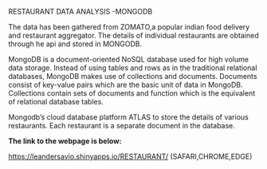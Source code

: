 
RESTAURANT DATA ANALYSIS -MONGODB


The data has been gathered from ZOMATO,a popular indian food delivery and restaurant aggregator. The details of individual restaurants are obtained through he api and stored in MONGODB.


MongoDB is a document-oriented NoSQL database used for high volume data storage. Instead of using tables and rows as in the traditional relational databases, MongoDB makes use of collections and documents. Documents consist of key-value pairs which are the basic unit of data in MongoDB. Collections contain sets of documents and function which is the equivalent of relational database tables.

Mongodb’s cloud database platform ATLAS to store the details of various restaurants. Each restaurant is a separate document in the database.

 **The link to the webpage is below:**

https://leandersavio.shinyapps.io/RESTAURANT/ (SAFARI,CHROME,EDGE)
